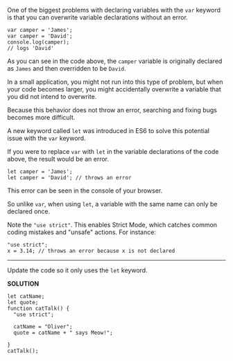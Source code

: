 One of the biggest problems with declaring variables with the `var` keyword is that you can overwrite variable declarations without an error.

```
var camper = 'James';
var camper = 'David';
console.log(camper);
// logs 'David'
```

As you can see in the code above, the `camper` variable is originally declared as `James` and then overridden to be `David`.

In a small application, you might not run into this type of problem, but when your code becomes larger, you might accidentally overwrite a variable that you did not intend to overwrite.

Because this behavior does not throw an error, searching and fixing bugs becomes more difficult.

A new keyword called `let` was introduced in ES6 to solve this potential issue with the `var` keyword.

If you were to replace `var` with `let` in the variable declarations of the code above, the result would be an error.

```
let camper = 'James';
let camper = 'David'; // throws an error
```

This error can be seen in the console of your browser.

So unlike `var`, when using `let`, a variable with the same name can only be declared once.

Note the `"use strict"`. This enables Strict Mode, which catches common coding mistakes and "unsafe" actions. For instance:

```
"use strict";
x = 3.14; // throws an error because x is not declared
```

---

Update the code so it only uses the `let` keyword.

**SOLUTION**

```
let catName;
let quote;
function catTalk() {
  "use strict";

  catName = "Oliver";
  quote = catName + " says Meow!";

}
catTalk();
```
